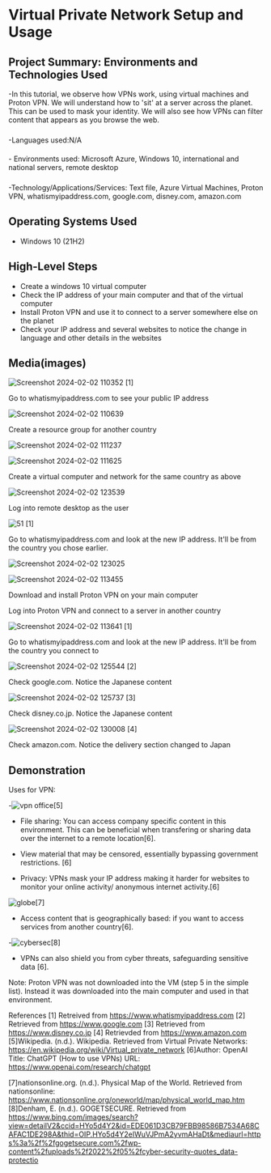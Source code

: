 <p align="center">
</p>

<h1>Virtual Private Network Setup and Usage</h1>



<h2>Project Summary: Environments and Technologies Used</h2>
-In this tutorial, we observe how VPNs work, using virtual machines and Proton VPN. We will understand how to 'sit' at a server across the planet. This can be used to mask your identity. We will also see how VPNs can filter content that appears as you browse the web.
 
<h3> </h3>-Languages used:N/A
<h4></h4>- Environments used: Microsoft Azure, Windows 10, international and national servers, remote desktop
<h5></h5>-Technology/Applications/Services: Text file, Azure Virtual Machines, Proton VPN, whatismyipaddress.com, google.com, disney.com, amazon.com

<h2>Operating Systems Used </h2>

- Windows 10 (21H2)
<h2>High-Level Steps</h2>

- Create a windows 10 virtual computer
- Check the IP address of your main computer and that of the virtual computer
- Install Proton VPN and use it to connect to a server somewhere else on the planet
- Check your IP address and several websites to notice the change in language and other details in the websites

<h2>Media(images)</h2>

![Screenshot 2024-02-02 110352](https://github.com/boluadunbarin/vpn/assets/157642328/c674a478-04cb-47b7-9088-91ef67770da7)    [1]

Go to whatismyipaddress.com to see your public IP address

![Screenshot 2024-02-02 110639](https://github.com/boluadunbarin/vpn/assets/157642328/e9e5d95d-5133-4d21-adfd-d297ba2c7a17)

Create a resource group for another country

![Screenshot 2024-02-02 111237](https://github.com/boluadunbarin/vpn/assets/157642328/52f7f90a-9d45-4507-bfc5-41c74e7e7d8d)

![Screenshot 2024-02-02 111625](https://github.com/boluadunbarin/vpn/assets/157642328/3481fcfe-23ff-47ef-b253-96499e4c00e7)

Create a virtual computer and network for the same country as above

![Screenshot 2024-02-02 123539](https://github.com/boluadunbarin/vpn/assets/157642328/1c548faf-9744-405e-8e5f-5176df027303)

Log into remote desktop as the user

![51](https://github.com/boluadunbarin/vpn/assets/157642328/378666bc-b3ba-4d0f-97fe-438d762df3f0)     [1]

Go to whatismyipaddress.com and look at the new IP address. It'll be from the country you chose earlier. 

![Screenshot 2024-02-02 123025](https://github.com/boluadunbarin/vpn/assets/157642328/b92a0d42-fae7-406a-844c-b4801b8acc5e)

![Screenshot 2024-02-02 113455](https://github.com/boluadunbarin/vpn/assets/157642328/ff6cd836-e114-497c-a86d-0ebc53c67be8)

Download and install Proton VPN on your main computer

Log into Proton VPN and connect to a server in another country

![Screenshot 2024-02-02 113641](https://github.com/boluadunbarin/vpn/assets/157642328/b919922c-9ade-45f3-b546-e7e0d770599e)       [1]

Go to whatismyipaddress.com and look at the new IP address. It'll be from the country you connect to
 
![Screenshot 2024-02-02 125544](https://github.com/boluadunbarin/vpn/assets/157642328/d86e773a-b26a-4d0d-a70d-b5c669ef1b84)  [2]

Check google.com. Notice the Japanese content

![Screenshot 2024-02-02 125737](https://github.com/boluadunbarin/vpn/assets/157642328/a4dc5c72-b1b1-4bf1-9261-e50afebd689c)    [3]

Check disney.co.jp. Notice the Japanese content
 
![Screenshot 2024-02-02 130008](https://github.com/boluadunbarin/vpn/assets/157642328/7f13843b-b419-47f8-a44d-7f8bd716d72a)    [4]

Check amazon.com. Notice the delivery section changed to Japan 

<h2>Demonstration </h2>

Uses for VPN:

-![vpn office](https://github.com/boluadunbarin/vpn/assets/157642328/539403c9-5854-4007-bd64-d9384b6621b7)[5]

- File sharing: You can access company specific content in this environment. This can be beneficial when transfering or sharing data over the internet to a remote location[6].
 
- View material that may be censored, essentially bypassing government restrictions. [6]

- Privacy: VPNs mask your IP address making it harder for websites to monitor your online activity/
anonymous internet activity.[6]

![globe](https://github.com/boluadunbarin/vpn/assets/157642328/51c614e4-667f-4ed6-a9a9-8d76f406b788)[7]

- Access content that is geographically based: if you want to access services from another country[6].

-![cybersec](https://github.com/boluadunbarin/vpn/assets/157642328/778b3b34-238a-4895-a9b3-ba2566b66f22)[8]

- VPNs can also shield you from cyber threats, safeguarding sensitive data [6].
  

Note: Proton VPN was not downloaded into the VM (step 5 in the simple list). Instead it was downloaded into the main computer and used in that environment.

References
[1] Retreived from https://www.whatismyipaddress.com
[2] Retrieved from https://www.google.com
[3] Retrieved from https://www.disney.co.jp
[4] Retrievded from https://www.amazon.com
[5]Wikipedia. (n.d.). Wikipedia. Retrieved from Virtual Private Networks: https://en.wikipedia.org/wiki/Virtual_private_network
[6]Author: OpenAI Title: 
   ChatGPT (How to use VPNs)
   URL: https://www.openai.com/research/chatgpt

[7]nationsonline.org. (n.d.). Physical Map of the World. Retrieved from nationsonline: https://www.nationsonline.org/oneworld/map/physical_world_map.htm
[8]Denham, E. (n.d.). GOGETSECURE. Retrieved from https://www.bing.com/images/search?view=detailV2&ccid=HYo5d4Y2&id=EDE061D3CB79FBB98586B7534A68CAFAC1DE298A&thid=OIP.HYo5d4Y2eIWuVJPmA2yvmAHaDt&mediaurl=https%3a%2f%2fgogetsecure.com%2fwp-content%2fuploads%2f2022%2f05%2fcyber-security-quotes_data-protectio


